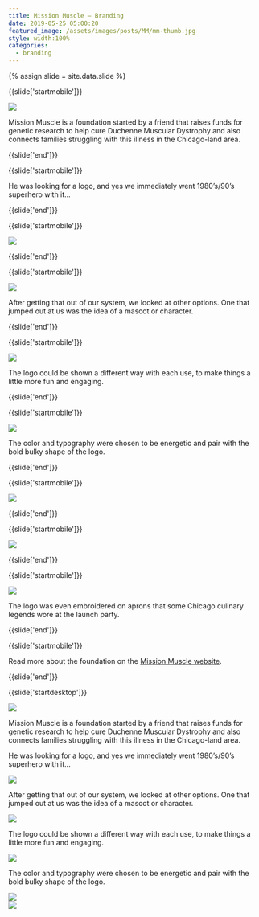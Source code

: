 ```yaml
---
title: Mission Muscle — Branding
date: 2019-05-25 05:00:20
featured_image: /assets/images/posts/MM/mm-thumb.jpg
style: width:100%
categories:
  - branding
---
```


{% assign slide = site.data.slide %}

{{slide['startmobile']}}

<div><img class='full-height' src='{{ site.url }}/assets/images/posts/MM/mm-1-mobile@2x.png' /></div>

<p class='bg'>Mission Muscle is a foundation started by a friend that raises funds for genetic research to help cure Duchenne Muscular Dystrophy and also connects families struggling with this illness in the Chicago-land area.</p>

{{slide['end']}}

{{slide['startmobile']}}

He was looking for a logo, and yes we immediately went 1980’s/90’s superhero with it…

{{slide['end']}}

{{slide['startmobile']}}

<div><img class='full-height' src='{{ site.url }}/assets/images/posts/MM/mm-2-mobile@2x.png' /></div>

{{slide['end']}}

{{slide['startmobile']}}

<div><img class='full-height' src='{{ site.url }}/assets/images/posts/MM/mm-3-mobile@2x.png' /></div>

<p class='bg-dark'>After getting that out of our system,  we looked at other options. One that jumped out at us was the idea of a mascot or character.</p>
{{slide['end']}}

{{slide['startmobile']}}

<div><img class='full-height' src='{{ site.url }}/assets/images/posts/MM/mm-4-mobile@2x.png' /></div>

<p class='bg-dark'>The logo could be shown a different way with each use, to make things a little more fun and engaging.</p>

{{slide['end']}}

{{slide['startmobile']}}

<div><img class='full-height' src='{{ site.url }}/assets/images/posts/MM/mm-5-mobile@2x.png' /></div>

<p class='bg-dark'>The color and typography were chosen to be energetic and pair with the bold bulky shape of the logo.</p>

{{slide['end']}}

{{slide['startmobile']}}

<div><img class='full-height' src='{{ site.url }}/assets/images/posts/MM/mm-6-mobile@2x.png' /></div>

{{slide['end']}}

{{slide['startmobile']}}

<div><img class='full-height' src='{{ site.url }}/assets/images/posts/MM/mm-7-mobile@2x.png' /></div>

{{slide['end']}}

{{slide['startmobile']}}

<div><img class='full-height' src='{{ site.url }}/assets/images/posts/MM/mm-8-mobile.png' /></div>

<p class='bg-dark'>The logo was even embroidered on aprons that some Chicago culinary legends wore at the launch party.</p>

{{slide['end']}}

{{slide['startmobile']}}

<p>Read more about the foundation on the <a href="https://www.missionmuscle.org/">Mission Muscle website</a>.</p>

{{slide['end']}}

{{slide['startdesktop']}}

<div><img class='full-width' src='{{ site.url }}/assets/images/posts/MM/mm-1@2x.png' /></div>

Mission Muscle is a foundation started by a friend that raises funds for genetic research to help cure Duchenne Muscular Dystrophy and also connects families struggling with this illness in the Chicago-land area.

He was looking for a logo, and yes we immediately went 1980’s/90’s superhero with it...

<div><img src='{{ site.url }}/assets/images/posts/MM/mm-2@2x.png' /></div>

After getting that out of our system, we looked at other options. One that jumped out at us was the idea of a mascot or character.

<div><img src='{{ site.url }}/assets/images/posts/MM/mm-3@2x.png' /></div>

The logo could be shown a different way with each use, to make things a little more fun and engaging.

<div><img src='{{ site.url }}/assets/images/posts/MM/mm-4@2x.png' /></div>

The color and typography were chosen to be energetic and pair with the bold bulky shape of the logo.

<div><img src='{{ site.url }}/assets/images/posts/MM/mm-5@2x.png' /></div>

<div class='row'>

<div><img src='{{ site.url }}/assets/images/posts/MM/mm-6@2x.png' /></div><!--

--><div><img src='{{ site.url }}/assets/images/posts/MM/mm-7@2x.png' /></div>

</div>

The logo was even embroidered on aprons that some Chicago culinary legends wore at the launch party.

<div><img src='{{ site.url }}/assets/images/posts/MM/mm-6.jpg' /></div>

<p>Read more about the foundation on the <a href="https://www.missionmuscle.org/">Mission Muscle website</a>.</p>

{{slide['end']}}
